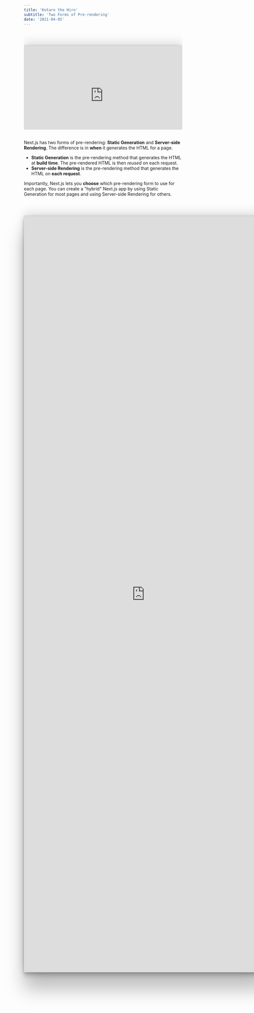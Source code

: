 ```yaml
---
title: 'Kotaro the Hiro'
subtitle: 'Two Forms of Pre-rendering'
date: '2021-04-05'
---
```


<div style='position: relative;
    padding-bottom: 56.25%;
    padding-top: 30px;
    height: 0;
    overflow: hidden;
    margin-bottom: 2rem;'>
<iframe src="https://www.youtube.com/embed/u7Px3-2lmXc"
frameborder="0"
allowfullscreen style="
    position: absolute;
    top: 0;
    left: 0;
    width: 100%;
    height: 100%;
    margin: 3rem auto;
    box-shadow: rgba(0, 0, 0, 0.25) 0px 54px 55px, rgba(0, 0, 0, 0.12) 0px -12px 30px, rgba(0, 0, 0, 0.12) 0px 4px 6px, rgba(0, 0, 0, 0.17) 0px 12px 13px, rgba(0, 0, 0, 0.09) 0px -3px 5px;"></iframe>
</div>

Next.js has two forms of pre-rendering: **Static Generation** and **Server-side Rendering**. The difference is in **when** it generates the HTML for a page.

- **Static Generation** is the pre-rendering method that generates the HTML at **build time**. The pre-rendered HTML is then _reused_ on each request.
- **Server-side Rendering** is the pre-rendering method that generates the HTML on **each request**.

Importantly, Next.js lets you **choose** which pre-rendering form to use for each page. You can create a "hybrid" Next.js app by using Static Generation for most pages and using Server-side Rendering for others.

<div style='width:80vw; height: 60vh; margin: 0 auto 5rem'>
<iframe width="100%" height="100%" src='https://source.unsplash.com/random/800x700'frameborder="0" allowfullscreen style="margin: 3rem auto; box-shadow: rgba(0, 0, 0, 0.25) 0px 54px 55px, rgba(0, 0, 0, 0.12) 0px -12px 30px, rgba(0, 0, 0, 0.12) 0px 4px 6px, rgba(0, 0, 0, 0.17) 0px 12px 13px, rgba(0, 0, 0, 0.09) 0px -3px 5px;"></iframe>
</div>
